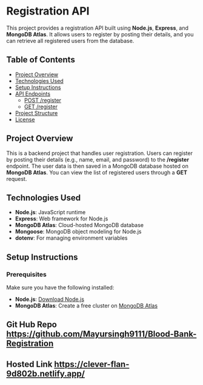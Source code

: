 # Registration API

This project provides a registration API built using **Node.js**, **Express**, and **MongoDB Atlas**. It allows users to register by posting their details, and you can retrieve all registered users from the database.

## Table of Contents
- [Project Overview](#project-overview)
- [Technologies Used](#technologies-used)
- [Setup Instructions](#setup-instructions)
- [API Endpoints](#api-endpoints)
  - [POST /register](#post-register)
  - [GET /register](#get-register)
- [Project Structure](#project-structure)
- [License](#license)

## Project Overview
This is a backend project that handles user registration. Users can register by posting their details (e.g., name, email, and password) to the **/register** endpoint. The user data is then saved in a MongoDB database hosted on **MongoDB Atlas**. You can view the list of registered users through a **GET** request.

## Technologies Used
- **Node.js**: JavaScript runtime
- **Express**: Web framework for Node.js
- **MongoDB Atlas**: Cloud-hosted MongoDB database
- **Mongoose**: MongoDB object modeling for Node.js
- **dotenv**: For managing environment variables


## Setup Instructions

### Prerequisites
Make sure you have the following installed:
- **Node.js**: [Download Node.js](https://nodejs.org/)
- **MongoDB Atlas**: Create a free cluster on [MongoDB Atlas](https://www.mongodb.com/cloud/atlas)


## Git Hub Repo https://github.com/Mayursingh9111/Blood-Bank-Registration
## Hosted Link https://clever-flan-9d802b.netlify.app/

